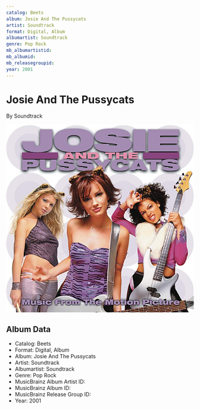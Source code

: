 ```yaml
---
catalog: Beets
album: Josie And The Pussycats
artist: Soundtrack
format: Digital, Album
albumartist: Soundtrack
genre: Pop Rock
mb_albumartistid: 
mb_albumid: 
mb_releasegroupid: 
year: 2001
---
```


# Josie And The Pussycats

By Soundtrack

![](../../assets/beetscovers/Soundtrack-Josie_And_The_Pussycats.jpg)

## Album Data

- Catalog: Beets
- Format: Digital, Album
- Album: Josie And The Pussycats
- Artist: Soundtrack
- Albumartist: Soundtrack
- Genre: Pop Rock
- MusicBrainz Album Artist ID: 
- MusicBrainz Album ID: 
- MusicBrainz Release Group ID: 
- Year: 2001

